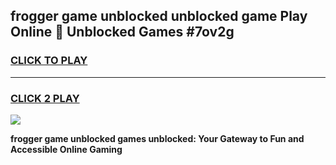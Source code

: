 
## frogger game unblocked unblocked game Play Online 👋 Unblocked Games #7ov2g
<h3>
<a href="https://premium.freeplayer.one?title=frogger_game_unblocked&ref=21F">CLICK TO PLAY</a></h3>
<hr>

<h3>
<a href="https://premium.freeplayer.one?title=frogger_game_unblocked&ref=21F">CLICK 2 PLAY</a>
  
</h3>

<a href="https://premium.freeplayer.one?title=frogger_game_unblocked&ref=21F/"><img src="https://clearcache.store/games.png"></a>


**frogger game unblocked games unblocked: Your Gateway to Fun and Accessible Online Gaming**

